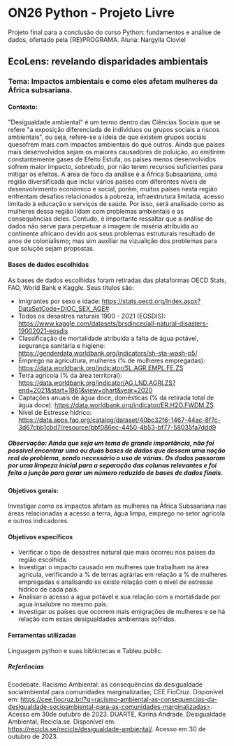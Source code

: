 # ON26 Python - Projeto Livre
Projeto final para a conclusão do curso Python: fundamentos e análise de dados, ofertado pela {RE}PROGRAMA.
Aluna: Nargylla Cloviel

## EcoLens: revelando disparidades ambientais

### Tema: Impactos ambientais e como eles afetam mulheres da África subsariana.

#### Contexto:
"Desigualdade ambiental" é um termo dentro das Ciências Sociais que se refere "a exposição diferenciada de indíviduos ou 
grupos sociais a riscos ambientais", ou seja, refere-se a ideia de que existem grupos sociais quesofrem mais com impactos ambientais do que outros. Ainda que países mais desenvolvidos sejam os maiores causadores de poluição, ao emitirem constantemente gases de 
Efeito Estufa, os países menos desenvolvidos sofrem maior impacto, sobretudo, por não terem recursos suficientes para mitigar os efeitos. A área de foco da análise é a África Subsaariana, uma região diversificada que inclui vários países com diferentes níveis 
de desenvolvimento econômico e social, porém, muitos países nesta região enfrentam desafios relacionados à pobreza, infraestrutura limitada, acesso limitado à educação e serviços de saúde. Por isso, será analisado como as mulheres dessa região lidam com problemas 
ambientais e as consequências deles. Contudo, é importante ressaltar que a análise de dados não serve para perpetuar a imagem de miséria atribuída ao continente africano devido aos seus problemas estruturais resultado de anos de colonialismo; mas sim auxiliar na vizualição
dos problemas para que soluçõe sejam propostas. 

#### Bases de dados escolhidas
As bases de dados escolhidas foram retiradas das plataformas OECD Stats, FAO, World Bank e Kaggle. Seus títulos são:

- Imigrantes por sexo e idade: https://stats.oecd.org/Index.aspx?DataSetCode=DIOC_SEX_AGE#
- Todos os desastres naturais 1900 - 2021 (EOSDIS): https://www.kaggle.com/datasets/brsdincer/all-natural-disasters-19002021-eosdis
- Classificação de mortalidade atribuída a falta de água potável, segurança sanitária e higiene: https://genderdata.worldbank.org/indicators/sh-sta-wash-p5/
- Emprego na agricultura, mulheres (% de mulheres empregadas): https://data.worldbank.org/indicator/SL.AGR.EMPL.FE.ZS
- Terra agrícola (% da área territoral): https://data.worldbank.org/indicator/AG.LND.AGRI.ZS?end=2021&start=1961&view=chart&year=2020
- Captações anuais de água doce, domésticas (% da retirada total de água doce): https://data.worldbank.org/indicator/ER.H2O.FWDM.ZS
- Nível de Estresse hídrico: https://data.apps.fao.org/catalog/dataset/40bc32f6-1467-44ac-8f7c-3d67cbb1cbd7/resource/bbf086ec-4450-4b53-bf77-58035fa7ddd9

##### Observação: Ainda que seja um tema de grande importância, não foi possível encontrar uma ou duas bases de dados que dessem uma noção real do problema, sendo necessário o uso de várias. Os dados passaram por uma limpeza inicial para a separação das colunas relevantes e foi feita a junção para gerar um número reduzido de bases de dados finais.

#### Objetivos gerais:
Investigar como os impactos afetam as mulheres na África Subsaariana nas áreas relacionadas a acesso a terra, água limpa, emprego no setor agrícola e outros indicadores.

#### Objetivos específicos
- Verificar o tipo de desastres natural que mais ocorreu nos países da região escolhida.
- Investigar o impacto causado em mulheres que trabalham na área agrícula, verificando a % de terras agrárias em relação a % de mulheres empregadas e analisando se existe relação com o nível de estresse hidríco de cada país.
- Analisar o acesso a água potável e sua relação com a mortalidade por agua insalubre no mesmo país.
- Investigar os países que ocorrem mais emigrações de mulheres e se há relação com essas desigualdades ambientais sofridas.

#### Ferramentas utilizadas
Linguagem python e suas bibliotecas e Tableu public.

##### Referências
Ecodebate. Racismo Ambiental: as consequências da desigualdade socialmbiental para comunidades marginalizadas; CEE FioCruz. Disponível em: https://cee.fiocruz.br/?q=racismo-ambiental-as-consequencias-da-desigualdade-socioambiental-para-as-comunidades-marginalizadas>. Acesso em 30de outubro de 2023.
DUARTE, Karina Andrade. Desigualdade Ambiental; Recicla.se. Disponível em: <https://recicla.se/recicle/desigualdade-ambiental/>. Acesso em 30 de outubro de 2023.







